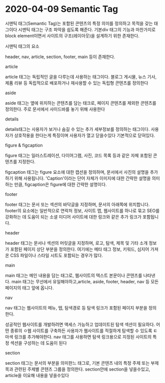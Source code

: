 # 2020-04-09 Semantic Tag

시맨틱 태그(Semantic Tag)는 포함된 콘텐츠의 특정 의미를 정의하고 목적을 갖는 태그이다 시맨틱 태그는 구조 파악을 쉽도록 해준다. 기본div 태그의 기능과 마찬가지로 block element이면서 사이트의 구조(레이아웃)을 설계하기 위한 존재한다.

시맨틱 태그의 요소

header, nav, article, section, footer, main 등이 존재한다.




article

article 태그는 독립적인 글을 다루는데 사용하는 태그이다. 블로그 게시물, 뉴스 기사, 제품 리뷰 등 독립적으로 배포하거나 재사용할 수 있는 독립형 콘텐츠를 정의한다

aside

aside 태그는 옆에 위치하는 콘텐츠를 담는 태크로, 페이지 콘텐츠를 제외한  콘텐츠를 정의한다. 주로 문서에서 사이드바를 놓기 위해 사용한다

details

details태그는 사용자가 보거나 숨길 수 있는 추가 세부정보를 정의하는 태그이다. 사용자가 상호작용을 한다는게 특징이며 사용자가 열고 닫을수있다 기본적으로 닫혀있다.

figure & figcaption

figure 태그는 일러스트레이션, 다이어그램, 사진, 코드 목록 등과 같은 자체 포함된 콘텐츠를 지정한다.

figcaption 태그는 figure 요소에 대한 캡션을 정의하며, 문서에서 사진의 설명을 추가하기 위해 사용됩니다. 'Caption'이라는 단어 자체가 이미지에 대한 간략한 설명을 의미하는 만큼, figcaption은 figure에 대한 간략한 설명이다.

footer

footer 태그는 문서 또는 섹션의 바닥글을 지정하며, 문서의 아래쪽에 위치합니다. footer의 요소에는 일반적으로 연락처 정보, 사이트 맵, 웹사이트를 하나로 묶고 SEO를 강화하는 데 도움이 되는 소셜 미디어 사이트에 대한 링크와 같은 추가 링크가 포함됩니다.

header

header 태그는 문서나 섹션의 머릿글을 지정하며, 로고, 탐색, 제목 및 기타 소개 정보가 포함된 페이지 상단 부분을 정의한다.
여기에는 메타 태그 정보, 키워드, 심지어 가져온 CSS 파일이나 스타일 시트도 포함되는 경우가 많다.

main

main 태그는 메인 내용을 담는 태그로, 웹사이트의 텍스트 본문이나 콘텐츠를 나타낸다. main 태그는 무선에서 유일해야하고,article, aside, footer, header, nav 등 모든 페이지의 태그 앞에 옵니다.

nav

nav 태그는 웹사이트의 메뉴, 탭, 탐색경로 등 탐색 링크가 포함된 페이지 부분을 정의한다.

성공적인 웹사이트를 개발하려면 액세스 가능하고 업데이트된 탐색 섹션이 필요하다. 어떤 종류의 ㅇ웹 사이트를 구축하든 사용자가 웹사이트를 적절하게 탐색할 수 있도록 ㅌ마색 링크를 추가해야한다. nav 태그를 사용하면 탐색 링크용으로 지정된 사이트의 특정 섹션을 구성하는 데 도움이 된다

section

section 태그는 문서의 부분을 의미한느 태그로, 기본 콘텐츠 내의 특정 주제 또는 부제목과 관련된 주제별 콘텐츠 그룹을 정의한다. section안에 section을 넣을수있고, article을 이요해 내용을 넣을수있다